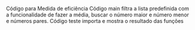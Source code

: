 Código para Medida de eficiência
Código main filtra a lista predefinida com a funcionalidade de fazer a média, buscar o número maior e número menor e números pares.
Código teste importa e mostra o resultado das funções
